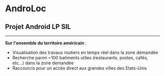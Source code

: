 # AndroLoc

## Projet Android LP SIL

---

**Sur l'ensemble du territoire américain** :
- Visualisation des travaux routiers en temps réel dans la zone demandée
- Recherche parmi ~100 batiments utiles (restaurants, postes, cafés, etc...) dans la zone demandée
- Raccourcis pour un accès direct aux grandes villes des Etats-Unis
